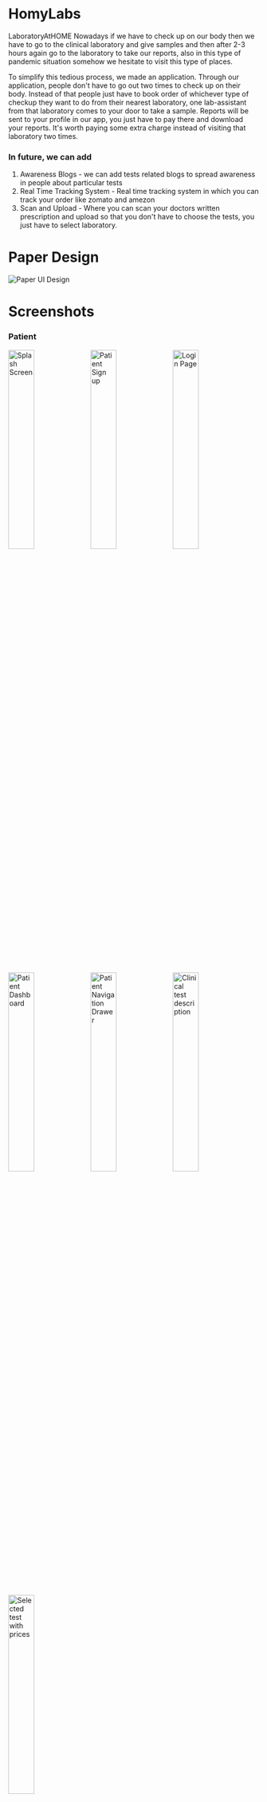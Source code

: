 # HomyLabs

LaboratoryAtHOME Nowadays if we have to check up on our body then we have to go to the clinical laboratory and give samples and then after 2-3 hours again go to the laboratory to take our reports, also in this type of pandemic situation somehow we hesitate to visit this type of places. 

To simplify this tedious process, we made an application. Through our application, people don't have to go out two times to check up on their body. Instead of that people just have to book order of whichever type of checkup they want to do from their nearest laboratory, one lab-assistant from that laboratory comes to your door to take a sample. Reports will be sent to your profile in our app, you just have to pay there and download your reports. It's worth paying some extra charge instead of visiting that laboratory two times. 

### In future, we can add 

1. Awareness Blogs   - we can add tests related blogs to spread awareness in people about particular tests 
2. Real Time Tracking System - Real time tracking system in which you can track your order like zomato and amezon  
3. Scan and Upload - Where you can scan your doctors written prescription and upload so that you don't have to choose the tests, you just have to select laboratory.


# Paper Design

![Paper UI Design](https://user-images.githubusercontent.com/62606017/223907018-ee2cc505-00f2-4a0d-b41b-5b05775b8069.jpg)

# Screenshots


### Patient

<img title="Splash Screen" src="https://user-images.githubusercontent.com/62606017/223907138-63ca42ce-22d1-4761-8f35-e24f8e49af88.jpg" width="32%"></img> <img title="Patient Sign up" src="https://user-images.githubusercontent.com/62606017/223907170-642e6244-9b7a-44da-aed1-f15a2e1ea6f5.jpg" width="32%"></img> <img title="Login Page" src="https://user-images.githubusercontent.com/62606017/223907200-252de82c-415f-4f2b-9599-bfeacbee13db.jpg" width="32%"></img> <img title="Patient Dashboard" src="https://user-images.githubusercontent.com/62606017/223907215-ba3fa80b-397d-4505-9880-1a3a91e20c35.jpg" width="32%"> </img> <img title="Patient Navigation Drawer" src="https://user-images.githubusercontent.com/62606017/223911185-67bc2434-e66b-4eb6-9c92-61f3da7ca633.jpg" width="32%"></img>  </img> <img title="Clinical test description" src="https://user-images.githubusercontent.com/62606017/223907268-c9ea0988-ed07-4069-8294-f16097730363.jpg" width="32%"></img> <img title="Selected test with prices" src="https://user-images.githubusercontent.com/62606017/223907275-7c7c01e7-d92f-4428-9e85-b57db597e6fe.jpg" width="32%" />


### Lab Technician

<img title="Clinical Laboratory acc Dashboard" src="https://user-images.githubusercontent.com/62606017/223907323-3cd36c26-e053-4973-9e52-0705f7ab4fab.jpg" width="32%"></img> <img title="Navigation Drawer" src="https://user-images.githubusercontent.com/62606017/223907237-11d7ab07-964f-4e2f-8bde-5c6787bc2e3b.jpg" width="32%"></img> <img title="Laboraroty account's test selection" src="https://user-images.githubusercontent.com/62606017/223907342-eb5336a4-db20-4401-b545-bb42b8d2991b.jpg" width="32%"></img> <img title="Test report upload" src="https://user-images.githubusercontent.com/62606017/223907382-40352b0e-cc11-43b3-8ed2-d6e7db8c40b5.jpg" width="32%"></img>

